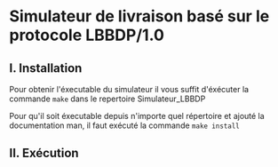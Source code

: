 # Simulateur de livraison basé sur le protocole LBBDP/1.0

## I. Installation

Pour obtenir l'éxecutable du simulateur il vous suffit d'éxécuter la commande `make` dans le repertoire Simulateur_LBBDP

Pour qu'il soit éxecutable depuis n'importe quel répertoire et ajouté la documentation man, il faut exécuté la commande `make install`

## II. Exécution


